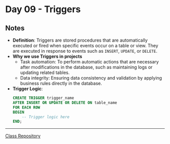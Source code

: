 # Day 09 - Triggers 

## Notes
- **Definition**: Triggers are stored procedures that are automatically executed or fired when specific events occur on a table or view. They are executed in response to events such as `INSERT`, `UPDATE`, or `DELETE`.
- **Why we use Triggers in projects**
    - Task automation: To perform automatic actions that are necessary after modifications in the database, such as maintaining logs or updating related tables.
    - Data integrity: Ensuring data consistency and validation by applying business rules directly in the database.
- **Trigger Logic**:
    ```sql
    CREATE TRIGGER trigger_name
    AFTER INSERT OR UPDATE OR DELETE ON table_name
    FOR EACH ROW
    BEGIN
        -- Trigger logic here
    END;

--------------
[Class Repository](https://github.com/lvgalvao/data-engineering-roadmap/tree/main/Bootcamp%20-%20SQL%20e%20Analytics/Aula-09)